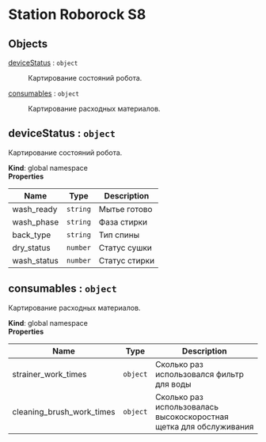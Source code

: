 # Station Roborock S8

## Objects

<dl>
<dt><a href="#deviceStatus">deviceStatus</a> : <code>object</code></dt>
<dd><p>Картирование состояний робота.</p>
</dd>
<dt><a href="#consumables">consumables</a> : <code>object</code></dt>
<dd><p>Картирование расходных материалов.</p>
</dd>
</dl>

<a name="deviceStatus"></a>

## deviceStatus : <code>object</code>
Картирование состояний робота.

**Kind**: global namespace  
**Properties**

| Name | Type | Description |
| --- | --- | --- |
| wash_ready | <code>string</code> | Мытье готово |
| wash_phase | <code>string</code> | Фаза стирки |
| back_type | <code>string</code> | Тип спины |
| dry_status | <code>number</code> | Статус сушки |
| wash_status | <code>number</code> | Статус стирки |

<a name="consumables"></a>

## consumables : <code>object</code>
Картирование расходных материалов.

**Kind**: global namespace  
**Properties**

| Name | Type | Description |
| --- | --- | --- |
| strainer_work_times | <code>object</code> | Сколько раз использовался фильтр для воды |
| cleaning_brush_work_times | <code>object</code> | Сколько раз использовалась высокоскоростная щетка для обслуживания |

